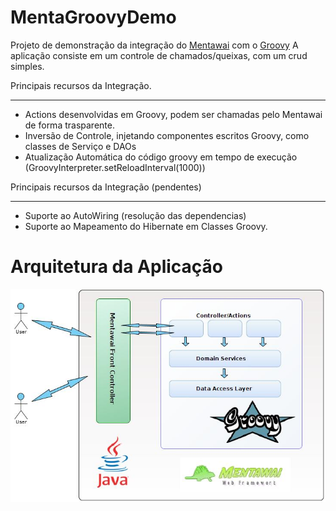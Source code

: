 MentaGroovyDemo
==========================

Projeto de demonstração da integração do [Mentawai](http://www.mentaframework.org/) com o [Groovy](http://groovy.codehaus.org/)
A aplicação consiste em um controle de chamados/queixas, com um crud simples.


Principais recursos da Integração.
*****
- Actions desenvolvidas em Groovy, podem ser chamadas pelo Mentawai de forma trasparente.
- Inversão de Controle, injetando componentes escritos Groovy, como classes de Serviço e DAOs
- Atualização Automática do código groovy em tempo de execução (GroovyInterpreter.setReloadInterval(1000))


Principais recursos da Integração (pendentes)
*****
- Suporte ao AutoWiring (resolução das dependencias)
- Suporte ao Mapeamento do Hibernate em Classes Groovy.


# Arquitetura da Aplicação
![Arquitetura](https://github.com/mentawai/MentaGroovyDemo/raw/master/artefatos/Arquitetura.jpg)